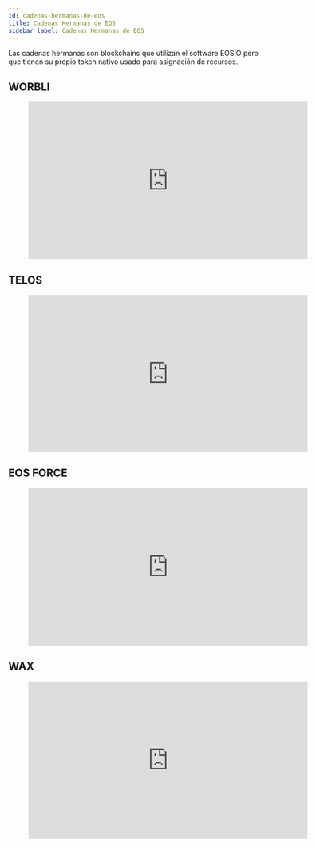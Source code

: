 ```yaml
---
id: cadenas-hermanas-de-eos
title: Cadenas Hermanas de EOS
sidebar_label: Cadenas Hermanas de EOS
---
```


Las cadenas hermanas son blockchains que utilizan el software EOSIO pero que tienen su propio token nativo usado para asignación de recursos.

## WORBLI

<figure class="video_container">
  <iframe width="560" height="315" src="https://www.youtube.com/embed/ideiyhAlvOQ" frameborder="0" allowfullscreen="true"> </iframe>
</figure>

## TELOS

<figure class="video_container">
  <iframe width="560" height="315" src="https://www.youtube.com/embed/fvsvzCL46eI" frameborder="0" allowfullscreen="true"> </iframe>
</figure>

## EOS FORCE

<figure class="video_container">
  <iframe width="560" height="315" src="https://www.youtube.com/embed/UdDZCzwKCDo" frameborder="0" allowfullscreen="true"> </iframe>
</figure>


## WAX 

<figure class="video_container">
  <iframe width="560" height="315" src="https://www.youtube.com/embed/RjndO0BJ7Ik" frameborder="0" allowfullscreen="true"> </iframe>
</figure>
